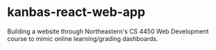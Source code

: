 # kanbas-react-web-app
Building a website through Northeastern's CS 4450 Web Development course to mimic online learning/grading dashboards.
